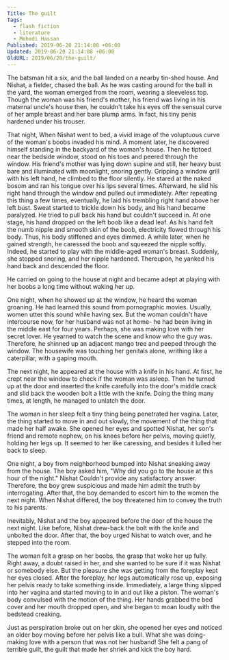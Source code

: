 ```yaml
---
Title: The guilt
Tags:
  - flash fiction
  - literature
  - Mehedi Hassan
Published: 2019-06-20 21:14:08 +06:00
Updated: 2019-06-20 21:14:08 +06:00
OldURL: 2019/06/20/the-guilt/
---
```


The batsman hit a six, and the ball landed on a nearby tin-shed house. And Nishat, a fielder, chased the ball. As he was casting around for the ball in the yard, the woman emerged from the room, wearing a sleeveless top. Though the woman was his friend's mother, his friend was living in his maternal uncle's house then, he couldn't take his eyes off the sensual curve of her ample breast and her bare plump arms. In fact, his tiny penis hardened under his trouser. 


That night, When Nishat went to bed, a vivid image of the voluptuous curve of the woman's boobs invaded his mind. A moment later, he discovered himself standing in the backyard of the woman's house. Then he tiptoed near the bedside window, stood on his toes and peered through the window. His friend's mother was lying down supine and still, her heavy bust bare and illuminated with moonlight, snoring gently. Gripping a window grill with his left hand, he climbed to the floor silently. He stared at the naked bosom and ran his tongue over his lips several times. Afterward, he slid his right hand through the window and pulled out immediately. After repeating this thing a few times, eventually, he laid his trembling right hand above her left bust. Sweat started to trickle down his body, and his hand became paralyzed. He tried to pull back his hand but couldn't succeed in. At one stage, his hand dropped on the left boob like a dead leaf. As his hand felt the numb nipple and smooth skin of the boob, electricity flowed through his body. Thus, his body stiffened and eyes dimmed. A while later, when he gained strength, he caressed the boob and squeezed the nipple softly. Indeed, he started to play with the middle-aged woman's breast. Suddenly, she stopped snoring, and her nipple hardened. Thereupon, he yanked his hand back and descended the floor. 

He carried on going to the house at night and became adept at playing with her boobs a long time without waking her up. 

One night, when he showed up at the window, he heard the woman groaning. He had learned this sound from pornographic movies. Usually, women utter this sound while having sex. But the woman couldn't have intercourse now, for her husband was not at home- he had been living in the middle east for four years. Perhaps, she was making love with her secret lover. He yearned to watch the scene and know who the guy was. Therefore, he shinned up an adjacent mango tree and peeped through the window. The housewife was touching her genitals alone, writhing like a caterpillar, with a gaping mouth.    

The next night, he appeared at the house with a knife in his hand. At first, he crept near the window to check if the woman was asleep. Then he turned up at the door and inserted the knife carefully into the door's middle crack and slid back the wooden bolt a little with the knife. Doing the thing many times, at length, he managed to unlatch the door. 

The woman in her sleep felt a tiny thing being penetrated her vagina. Later, the thing started to move in and out slowly, the movement of the thing that made her half awake. She opened her eyes and spotted Nishat, her son's friend and remote nephew, on his knees before her pelvis, moving quietly, holding her legs up. It seemed to her like caressing, and besides it lulled her back to sleep.  


One night, a boy from neighborhood bumped into Nishat sneaking away from the house. The boy asked him, "Why did you go to the house at this hour of the night." Nishat Couldn't provide any satisfactory answer. Therefore, the boy grew suspicious and made him admit the truth by interrogating. After that, the boy demanded to escort him to the women the next night. When Nishat differed, the boy threatened him to convey the truth to his parents. 


Inevitably, Nishat and the boy appeared before the door of the house the next night. Like before, Nishat drew-back the bolt with the knife and unbolted the door. After that, the boy urged Nishat to watch over, and he stepped into the room.   

The woman felt a grasp on her boobs, the grasp that woke her up fully. Right away, a doubt raised in her, and she wanted to be sure if it was Nishat or somebody else. But the pleasure she was getting from the foreplay kept her eyes closed. After the foreplay, her legs automatically rose up, exposing her pelvis ready to take something inside. Immediately, a large thing slipped into her vagina and started moving to in and out like a piston. The woman's body convulsed with the motion of the thing. Her hands grabbed the bed cover and her mouth dropped open, and she began to moan loudly with the bedstead creaking. 

Just as perspiration broke out on her skin, she opened her eyes and noticed an older boy moving before her pelvis like a bull. What she was doing- making love with a person that was not her husband!  She felt a pang of terrible guilt, the guilt that made her shriek and kick the boy hard.   



   
